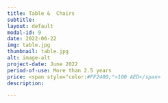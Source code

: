 ```yaml
---
title: Table &  Chairs
subtitle:
layout: default
modal-id: 9
date: 2022-06-22
img: table.jpg
thumbnail: table.jpg
alt: image-alt
project-date: June 2022
period-of-use: More than 2.5 years
price: <span style="color:#FF2400;">100 AED</span>
description:

---
```

